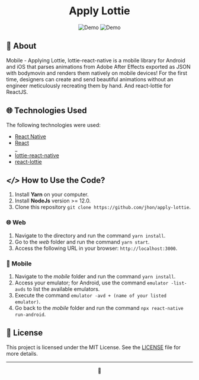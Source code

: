 <h1 align="center">
  Apply Lottie
  <br>
</h1>

<p align="center">
  <img src="readme-content/mobile.gif" alt="Demo" >
  <img src="readme-content/web.gif" alt="Demo" >
</p>

## 📅 About

Mobile - Applying Lottie, lottie-react-native is a mobile library for Android and iOS that parses animations from Adobe After Effects exported as JSON with bodymovin and renders them natively on mobile devices! For the first time, designers can create and send beautiful animations without an engineer meticulously recreating them by hand. And react-lottie for ReactJS.

## 🌐 Technologies Used

The following technologies were used:

- [React Native](https://reactnative.dev/)
- [React](https://reactjs.org/)
<br/>_
- [lottie-react-native](https://github.com/lottie-react-native/lottie-react-native)
- [react-lottie](https://www.npmjs.com/package/react-lottie)

## ***</>*** How to Use the Code?

1. Install **Yarn** on your computer.
1. Install **NodeJs** version >= 12.0.
1. Clone this repository `git clone https://github.com/jhon/apply-lottie`.

### 🌐 Web

1. Navigate to the directory and run the command `yarn install`.
1. Go to the *web* folder and run the command `yarn start`.
1. Access the following URL in your browser: `http://localhost:3000`.

### 📱 Mobile

1. Navigate to the *mobile* folder and run the command `yarn install`.
1. Access your emulator; for Android, use the command `emulator -list-avds` to list the available emulators.
1. Execute the command `emulator -avd + (name of your listed emulator)`.
1. Go back to the *mobile* folder and run the command `npx react-native run-android`.

## 📝 License

This project is licensed under the MIT License. See the [LICENSE](LICENSE) file for more details.

---

<p align="center">
  💜 
</p>

